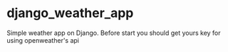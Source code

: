 # django_weather_app
Simple weather app on Django.
Before start you should get yours key for using openweather's api
